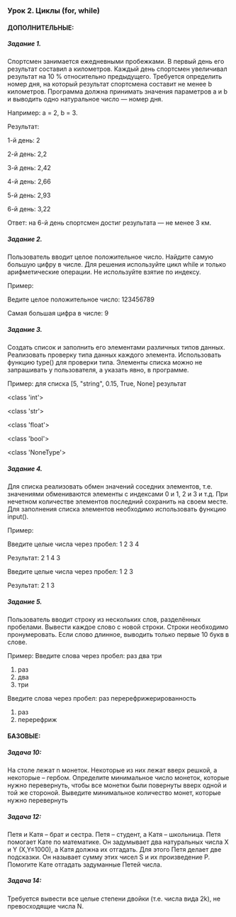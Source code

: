 ### Урок 2. Циклы (for, while)
#### ДОПОЛНИТЕЛЬНЫЕ:

##### Задание 1.

Спортсмен занимается ежедневными пробежками.
В первый день его результат составил a километров.
Каждый день спортсмен увеличивал результат на 10 % относительно предыдущего.
Требуется определить номер дня,
на который результат спортсмена составит не менее b километров.
Программа должна принимать значения параметров a и b
и выводить одно натуральное число — номер дня.

Например: a = 2, b = 3.

Результат:

1-й день: 2

2-й день: 2,2

3-й день: 2,42

4-й день: 2,66

5-й день: 2,93

6-й день: 3,22

Ответ: на 6-й день спортсмен достиг результата — не менее 3 км.

##### Задание 2.

Пользователь вводит целое положительное число.
Найдите самую большую цифру в числе.
Для решения используйте цикл while и только арифметические операции.
Не используйте взятие по индексу.

Пример:

Ведите целое положительное число: 123456789

Самая большая цифра в числе: 9

##### Задание 3. 
Создать список и заполнить его элементами различных типов данных.
Реализовать проверку типа данных каждого элемента.
Использовать функцию type() для проверки типа.
Элементы списка можно не запрашивать у пользователя, а указать явно, в программе.

Пример:
для списка [5, "string", 0.15, True, None]
результат

<class 'int'>

<class 'str'>

<class 'float'>

<class 'bool'>

<class 'NoneType'>


##### Задание 4.
Для списка реализовать обмен значений соседних элементов,
т.е. значениями обмениваются элементы с индексами 0 и 1, 2 и 3 и т.д.
При нечетном количестве элементов последний сохранить на своем месте.
Для заполнения списка элементов необходимо использовать функцию input().

Пример:

Введите целые числа через пробел: 1 2 3 4

Результат: 2 1 4 3

Введите целые числа через пробел: 1 2 3

Результат: 2 1 3

##### Задание 5. 
Пользователь вводит строку из нескольких слов,
разделённых пробелами. Вывести каждое слово с новой строки.
Строки необходимо пронумеровать. Если слово длинное,
выводить только первые 10 букв в слове.

Пример:
Введите слова через пробел: раз два три
1. раз
2. два
3. три

Введите слова через пробел: раз перерефрижерированность
1. раз
2. перерефриж

#### БАЗОВЫЕ:

##### Задача 10: 
На столе лежат n монеток. Некоторые из них лежат вверх решкой, а некоторые – 
гербом. Определите минимальное число монеток, которые нужно перевернуть, чтобы 
все монетки были повернуты вверх одной и той же стороной. Выведите минимальное 
количество монет, которые нужно перевернуть

##### Задача 12: 
Петя и Катя – брат и сестра. Петя – студент, а Катя – школьница. Петя помогает 
Кате по математике. Он задумывает два натуральных числа X и Y (X,Y≤1000), а 
Катя должна их отгадать. Для этого Петя делает две подсказки. Он называет 
сумму этих чисел S и их произведение P. Помогите Кате отгадать задуманные 
Петей числа.

##### Задача 14: 
Требуется вывести все целые степени двойки (т.е. числа вида 2k), не 
превосходящие числа N.
